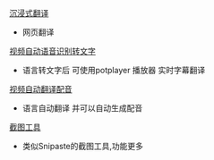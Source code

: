 
[沉浸式翻译](https://immersivetranslate.com/)
- 网页翻译

[视频自动语音识别转文字](https://github.com/Const-me/Whisper)
- 语言转文字后 可使用potplayer 播放器 实时字幕翻译

[视频自动翻译配音](https://github.com/jianchang512/pyvideotrans)
- 语言自动翻译 并可以自动生成配音

[截图工具](https://pixpinapp.com/)
- 类似Snipaste的截图工具,功能更多
